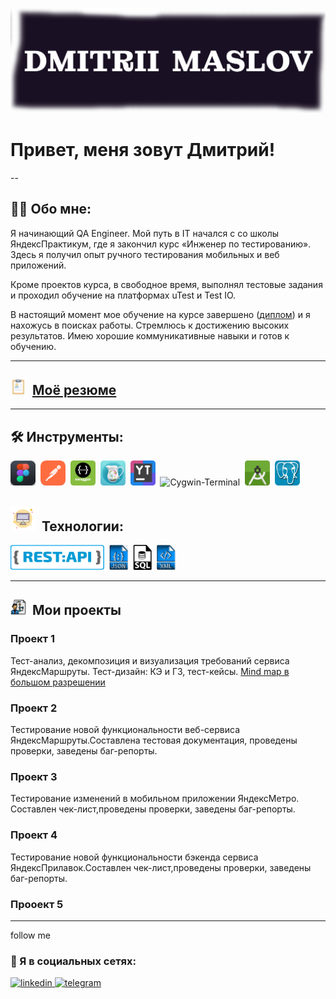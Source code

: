 ![Header](https://github.com/QAMaslov/QAMaslov/blob/main/assets/header_1.jpg)

# Привет, меня зовут Дмитрий!

--

## :man_technologist: Обо мне:

Я начинающий QA Engineer. Мой путь в IT начался с со школы ЯндексПрактикум, где я закончил курс «Инженер по тестированию». Здесь я получил опыт ручного  тестирования мобильных и веб приложений. 

Кроме проектов курса, в свободное время, выполнял тестовые задания и проходил обучение на платформах uTest  и Test IO.

В настоящий момент мое обучение на курсе завершено ([диплом](https://github.com/QAMaslov/QAMaslov/blob/main/assets/Dmitrii%20Maslov_20232QA01427.pdf)) 
и я нахожусь в поисках работы. Стремлюсь к достижению высоких результатов. Имею хорошие коммуникативные навыки и готов к обучению.

---

## <img src="https://github.com/QAMaslov/QAMaslov/blob/main/assets/cv%20-icon.png" title="CV" alt="CV" width="25" height="25"/>&nbsp; [Моё резюме](https://github.com/QAMaslov/QAMaslov/blob/main/assets/DmitriiMaslov_QA_CV.pdf)

---

## 🛠 Инструменты:

<div>
<img src="https://github.com/QAMaslov/QAMaslov/blob/main/assets/Figma%20-icon.png" title="Figma" alt="Figma" width="40" height="40"/>&nbsp;
<img src="https://github.com/QAMaslov/QAMaslov/blob/main/assets/postman-icon.png" title="Postman" alt="Postman" width="40" height="40"/>&nbsp;
<img src="https://github.com/QAMaslov/QAMaslov/blob/main/assets/swagger-icon.png" title="Swagger" alt="Swagger" width="40" height="40"/>&nbsp;
<img src="https://github.com/QAMaslov/QAMaslov/blob/main/assets/CharlesProxy-icon.png" title="CharlesProxy" alt="CharlesProxy" width="40" height="40"/>&nbsp;
<img src="https://github.com/QAMaslov/QAMaslov/blob/main/assets/youtrack-icon.png" title="Youtrack" alt="Youtack" width="40" height="40"/>&nbsp; <img src="https://github.com/QAMaslov/QAMaslov/blob/main/assets/Cygwin-logo.ico" title="Cygwin-Terminal" alt="Cygwin-Terminal" width="40" height="40"/>&nbsp;
<img src="https://github.com/QAMaslov/QAMaslov/blob/main/assets/android-studio%20(1).png" title="AndroidStudio" alt="AndroidStudio" width="40" height="40"/>&nbsp;
<img src="https://github.com/QAMaslov/QAMaslov/blob/main/assets/postgreSQL%20-%20icon.jpg" title="postgreSQL" alt="AndroipostgreSQL" width="40" height="40"/>&nbsp;
</div>

## <img src="https://github.com/QAMaslov/QAMaslov/blob/main/assets/monitor-icon.png" title="monitor" alt="monitor" width="40" height="40"/>&nbsp; Технологии:

<img src="https://github.com/QAMaslov/QAMaslov/blob/main/assets/restapi.png" title="Rest" alt="rest" width="150" height="40"/>&nbsp;
<img src="https://github.com/QAMaslov/QAMaslov/blob/main/assets/json-file%20symbol.png" title="json" alt="json" width="30" height="40"/>&nbsp;
<img src="https://github.com/QAMaslov/QAMaslov/blob/main/assets/sql-file-format-symbol.png" title="SQL" alt="SQL" width="30" height="40"/>&nbsp;
<img src="https://github.com/QAMaslov/QAMaslov/blob/main/assets/xml%20file%20symbol.png" title="XML" alt="XML" width="30" height="40"/>&nbsp;
</div>

---

## <img src="https://github.com/QAMaslov/QAMaslov/blob/main/assets/project-icon.png" title="project" alt="project" width="25" height="25"/>&nbsp; Мои проекты 

### Проект 1

Тест-анализ, декомпозиция и визуализация требований сервиса ЯндексМаршруты.
Тест-дизайн: КЭ и ГЗ, тест-кейсы.
 [Mind map в большом разрешении](https://viewer.diagrams.net/?highlight=0000ff&edit=_blank&layers=1&nav=1&title=yandex-routes-mindmap%20%D0%BF%D1%80%D0%BE%D0%B5%D0%BA%D1%82.drawio#R%3Cmxfile%20pages%3D%222%22%3E%3Cdiagram%20name%3D%22%D0%BA%D0%B0%D1%80%D1%88%D0%B5%D1%80%D0%B8%D0%BD%D0%B3%22%20id%3D%22bljlZVKTWj1k0_jk0uin%22%3E7V1bc9s4lv4t%2B%2BCqnamyChcSJB9pSU7v9M4k2%2Bmdne6XLtmSE8%2B4rYzidCf965ciCfDgQgmyBAISmAdHpkmK0ndwcM53bld0%2BuvXN5vFp49%2FXS9XT1cELb9e0dkVISRFWfXf9si35ghmKWuOfNg8Lttj3YH3j3%2Bs2oOoPfrlcbn6LJ34sl4%2FvTx%2Bkg%2Fer5%2BfV%2Fcv0rHFZrP%2BXT7tYf0kv%2BunxYeVduD9%2FeJJP%2Fp%2Fj8uXj83RnGTd8e9Wjx8%2B8nfGrGj%2B8uuCn9x%2Bks8fF8v17%2BAQnV%2FR6Wa9fmle%2Ffp1unrafnv8eykeyp8%2F%2F9enj7cvP%2F%2FtDf3b%2Fz79K0mvm5vdHnKJ%2BAib1fPLaW9N2o%2F28o1%2FX6tl9fW1vz6vn6v%2FbjbrL8%2FL1fY2qPptvXn5uP6wfl48%2Ffd6%2Fak6iKuD%2F1y9vHxrwV98eVlXhz6%2B%2FPrU%2FnX19fHlH%2B3l29c%2FbV9P0va32Vfwp9k3%2Fsvzy%2BbbP%2FgNtr%2BAq7a%2FdpfVv%2FHrLL%2Br9jv9vP6yuV%2FtOC9pRXax%2BbDadb9WnLbfHpC7Fok3q%2FWvq%2BohqxM2q6fFy%2BNvsnAuWhn%2FIM4Tl75bP1afgyC%2BILNWGNvlSHMk36J50PaqThqqF%2BAxukO1jBwgL3RQecEHyIsb3F3jmVK%2FeLYf87fF05f2I1xV32Z5u%2F15M6t%2FJvXPtP5ZXlWY5NWnRNtfi2l9ENUHm585eE3rn6T%2BeaPJTSckW5R%2F%2F%2Fj4snr%2FaVFj8nu1FckCsdjct8Ky%2FSZvHh6fnqbrp%2FWmvhVd5ghldHt8%2FfwCjj%2FU%2F6rjn18263%2BtwF%2FKFKHkcKn5bbV5WX3dKQ%2FtX2mi4Mra33%2Fv9iDMN5aPYP9JUL8ISeAfinS6c%2BV2i3TeHT3BQg5DiWeWShwnxamX%2FVGYsREzC8xQUJhlRo1a5FyjNiqx0ahCVUIdW3Ade0KF6UrN4eDUXO51yaDDloy2L6H6n2GHS1f5MqmOf9gslo8raZcrsiXKstMvwMJ2ARIa1AIsjAvw5pYvt%2Br1vP6pLMPGvKntmca8kS5B4JJmLd%2FUf50CS2nertxujef8VgT8nAOzSrxXAt5lBnRF8y5pd5%2Fu2cStmnNuXZpYDw8rdn9vEtllVtwhl6YURkxWMiRNJ6lnNcPZjVHPHK1nMGeF9isaFpSi4Q9u0DSKXkmBdmkWa6MqMuA%2FEXDmDVAeyk0Y0EBTSZm5dLBsxEITspzcUcaG1AxplgypGcrNL%2B%2Fev5%2F%2B8fz4w7%2Fffvn7P9%2Byn79dp341g1%2BjHdvSZTj1ZrWbUdPt7QFQ8%2Fft47A0qZmGajXmDKi5W4OdVhDws9aSJa5%2Fcs%2BrPa2%2BtmxewwvFfcSZGTgHg6vqZyhmnUMnHSfdVc1bl1OXSnmFK7VsVLwFy%2BjCpeK9rnSqpHhxysgEeTfK%2FHBc5xvcwLYkC0lPrS%2FMdPg1RVgSrCTL%2BI4%2BECOO%2FZBuMQjRQDEVXYjw4ELUwwLeal6%2BMPhrLqFjCxrXv3qNAbXAqQgCOYlE9hEaBqI57VI3HyrBS4rMPx9wVrzjiTUA%2F6b3250sLK4eFyNqNt5CWLwLf3BVud4AP4ECmqR0oA5dKTctH8B7QIXonvFZWTv7F%2FSp1xW1tYdOHmzusYeSQt4wE5xPqHKb0xlERn7lEugVa2BxfvJssKPILZ0bjoeRtAaNBrbJUbceBHuqvoybu0316sP2FYhBwKBDDtITBgg0%2BHQrEoXTSlgy4WkY%2FnbfHmZUCf%2FWYkAAGdlyn7XpU9bGUJFwsvNS4ZOdfpIR714hp80OQC9ixCgJADE%2Ffvz5sn%2F2%2BysZytrNZWs3JdbWruFmRDGdmX6z5jtyxiVyN0FSIjDPSMkQuOlJZdJzEurEok4TKRlJhL%2BYgpvP2uyFLvLWY2aEkrrgU8ExhaikeSc83jQcNbMnLS4ZwAVr6W9MlgRxVSqLiigFECfwXLZIgM4KNCjQZpfbSyLKibcX%2Fi3C7cX4acNK3OePrS4yXVtPee6mnt8JS2hgLum8PaieKRZlKTlz1WlTclXecOdA%2FKkEF3LdX51ZbSBSTup8XNzS4mbV4h7SLzQv7phLQ7gpuVcpnDxr4TilQMxKwSbLaSc5A%2FObWvc%2FBXlJjRtZ37%2FVAnrY60LXapKzACwuM5W3fzPAWkz%2FFlj4UCqg8FBZa88121svNcjdFxCEJBUZLQKQih5mb6otc8WVgwQvLyiJBLi0wP4pWdpD6kHVnUt5OGZ3aS%2FffrHEn2ZRJSG4S1nMFhWztKi8BTZ3PrYjiwpmdzcp5Q093x7J47WrUhqCXdWTZKnnAVUbJFv8uv22n%2B8%2BfxJf1OXhpKZG4qLwHlJJXtljZHZYg5GJKabdhNJEpV0KzGpRXou2JfedRlBM8pmJ%2FmwY7ssUoSREERoLOw7cz21z8pOhcvKJkoOG88QyJ99wLzUBHBXqvRzH5BK%2FxuLJyr9f02hLrQ1erPKHbWcAQ21wtlqwlQPx5sWje8X79HWOZpHEhD%2BS0JpsaJHM9W3Wg4yeVtZeK%2FFnJaNkKBlVquVxrsmo625zu%2BstTtU%2BUJNBdp%2Bv7h4GkYvhUSyS122j%2B%2B%2FkWGOlPZkInv23h4cH0tPqht1tu98axeXhYVkM2%2BwCJ9SzWc53VzP9wpuYNEcIktyplmCx6zPZdWqCp8EYOLyt0oIJOo%2BQqCXAhZxrFyqJLzBMwtoLLT%2BCcyY3VHklSm%2B4SoAt5TV3Ja%2FkSHlt%2BIgCkIMlaAPRZO22rR9ujpZdaxEMpQ3r2QhiltgJIpeX0wviQG2UT%2BUvDmg%2F7beriTe7%2BjjMEx%2FuWCC1xswQXzK37wyrQDz12zX5XEALq5tU6jc37lxAC0w9nhWj6g20k9P1x4EWc9cTe9DCSkNNY256Yg9aWOXgTKcQRtB00MLqRM68dL04O9DCyiljXsJm3r78sOqm2G5iZFwxzQ1xYEtmpDZslloeFmgjtWE1cyCwpdaT8UxApAAGMhIQGmAggiBqjIxzRLw3knl4uL8vChMVTRkt6NJluKDgadxtuOA69d%2BWhJ0VOyKDtlw9LL7UmbknXsSZbSSgCMyXOyvWJDgwA1PIZ8WmBAdmWDZRdlYsS3BghsVzZjGzL9agEd4rPxTUiNnA3dEyr0nKgdV4SiKOSzvV31g8hpThV%2F6n4mVnRd8MpT8LW%2F0ZVu5DdlasTnBgBqZWz4rtCQ5MEhaYZ5XgEhyYYQUJs5HaOQbMsBJisrOidnyBRlBg%2BtTUYXenz1GCCZHtsMmL9TMSIvsZ15gQz35G3lM5BvvWNuDtmLCsDW%2BXul7KsZDuPkaxgIMYBuuo5jFGQjC3iLhMkBx79z55GrLaKBuWwWBQlVWCOJnoYIxBU9QSFIo5Xt4hQUmZLZTEGZT9LJAoixKLHSzqaDDC1svNHUamtpZKmDkBCzAedDAKYAX1tJdUNrJmo1SKZePZtnBuHdt3h5SpnyQsVhbtq1wMMgwaHXtK2x06poQb0JO92490hu1icSHWLcHc4WJo%2FsebRDTN3%2BgshUXVSB49QjQjfoBhJEGhaG%2BxuwPR0LNohuSW1zybzZyvxk33V044ONStE04i%2FFMJFLU%2B9QYOYxA3mXLB3KHkEU%2Bzk9%2Bxa%2ButNLToG9cCx%2F3AyUG3k2G7qoQj%2BszaPGPOJL%2Bfctrp4LSGtHE%2Bh75GlEUkhGfv4HhkWDiQFZnVTVM0iQIPAFrqSjp4ptmcuXwanDUp1u9QnVTCkdHr1FpInfVLKUw0G4RIgAw7kGyvIAmHExJwg0AYTkLGNeE8pbcNtuihxJhBqXQaQsCWayokIvBS7%2BAZSLDtz3bTruNuRM%2B4uVRAMM%2FL9weIgfEi7N9f1lskUPdSt6vgvqwMYax3WAJ3%2FESyFTszdQZUaQY205tWBe9ZunNwGqC1u%2B0b1pAQoBrgYxu3e9NEEn1X6J4qAzeUqfhoZJmnOe6T5Sx1JctmfrDQTbejvR1V7BTvmzdFMzh4CRAR6BkKEUdy5dMOGS1l70ixR8USml5J%2FhUccwclVZmqJ0JE%2BmeEM1lP%2BH2m8jKGl%2FAhUrWjO4lmSRWWKwojZ0uqh8gdjS0VvIznyQhnx7utZaB5VVvL0DjlQvHgg9n9wWFkd0dLa7S0DpRkmvu2s8wU92hnjXbWWS4ojC1XlEM7ayy5NZyHWofOoqVFWEW3GOl27ojnIXiG1cMJ84rSEc%2FX4UnDqgPEPFt%2FxPOVeIZVCojRWKV7HJ4kMDx7Uj2xye8E6bjbc4qtfUuE9S6G5SrReeFfIq10At7KnQm8TFf5MjGZwDm5o27nR6Qok0zgxHbybeqKHhG29biEpbaIxHYJ47BqQMVonBHPV%2BIZVhkoRmNR73F4htWxDaOzqusNDk8SnAl8VhSSP9xCo4rwWVFFHnELjBLiAcURtz37Xlgt9MSTqykNMFQ0d%2B%2F93S9Xd%2Fmdyftz3w5Y9f4ybN8OWBtxf0JkTNW3SuQ7lwNfTeTtMlFivDF2i1KOkHV1E3WIkomaEcikUgy4Cz02gz1BwnxHwcwBpEoFEXJcvBYSvFlqD68zEgb35HvZgGuMW8OKnVxezair9okL6Mx%2FCbDwRs1zgxEgVfdCHwdqrMgDQM2QQ9ax20rmzZHZNq9oD6TnqSD5YaBccV1xuuJPvsXYFKC6E9qgKu6stxRnVaEiuWZYP6mPL%2Br8p85l%2Bgn6Vj3%2B0%2Brr4wu4rPrtJ%2FCX7qLtL658Lp7Qt9fnyk7uKreXvls%2FVh8F9FFTx5AjRYyaD9Ve1kmS4U65fCfRt57fqfnQ2p1qmRSf6BgxPSv6rFe8z0pMyUBimhJZuFRl1yOlJ5Mt4pnie52qw1CChDwNI0O8BnQ%2FvZQFRi%2BRqGlBa9zI6YeQ1ZeWm83iGzjh03ZRf96hGwplCyNtJ%2BrenUq9ICWJIjXNM5xYheju8ShW%2Bpns5EFWT1J1TekQUtXDuBLA1sHaHsV548SN6j0Kxmeu3WQOioKMfmP%2F8L7Wy6XyPWHpoUunzl%2B5AlFlKYCpKJiMkzRM34r1DE4UWHYPGbPvjsKTRxWDwbN3qKofza6wjwycMJUr4KbaI%2BXgNTUFiOTKOLVE1Ugl8ixftb5WL7LjucF7ynBLcDKkHo0d1GG0BA61hZ8I5jYrj43lnVLBTmuv110OSV9YAtmStZMrg6fqIuP5w2axfKzWKPhbkS1Rlpl2WPfZ0OoOm%2FLp32B%2FJab91R1rSg5h%2BscaW2Sose0q6mdD1tnKdQjdhze1JhSP6LjWNpyIBKaWpqso6XGwtnpatJ6qE4FSZj0DN%2B%2FrxaAH0tKr3l1CNLN89f4wgIr3oMbVkC3l5pW%2FohaetDiQqCldUhURme8TNXvTKx4Zyiz1lTsZ4rWzA8mQfSB%2Bt9LSW0tolxhMihSoyQQ8pNPuLiEJXACVePwJzkbgdE8UyVWeurc6Cp9R%2BPhoCI%2FCR3odH2ThngfnU8ciOmniX2%2F1TG%2FC4OcNFxrU7yuWsDu7PEijU27Cc81N4oPkmvJMuwmUJnHDrgWcO5m5v1%2BlDw9enMFrwllS4Qxayoy7OAb1G8cQv%2FiJq%2FLv1SLN4iooepv6LS4%2FG9gCizJRvzXH5wIbDWy1JWYPtNB3yBLY40a7G1ppPG5v2AmD4iNWuDK0jKGJgmV04dLMulYyF1NqX6nnbM%2Fklt55rGINNFT%2Fc7G%2B7ZMWA%2BvVkpAR0SMRDWynTXoyu0qgbefAZxFEh655MdC8UIljoLKRnYMTh1uT6dHjoTV03F5NYbtqaWh62G8W1tngloSGW9zuqDVuWWA9sBK%2FPc3OBrc8NNzi5hFscSO8HHN43J7T739a%2FPC3v3z8dPfdw%2Fdfv%2Fv0x7uHa79lcAGilrL0h19%2Be357s%2Fmx%2FH7z89vPOfp8TQJba%2BYUlt3kz56q%2FyH6K%2Fl0CJSqaMugqjt%2FIO1JIUkAhrCrhwh3HsTATWXYnTZm8snJ0QzL%2BKYJnvh3%2BtKetI3%2BMS8iZm4osBJpElNZFriYRINtQSfEP7Z%2BCboDy3NOkvbvjNRLbYt6Ams4mZ7VjIMLkQHe5TMYITiruktvsKXeHJ%2BeBz%2Br8kpvsJHQ5pCkPWWUkUS%2BAy3Yy5R6PZZ7zyNLz2o6ggrzYpU%2F3JthzlYLtho26sqs05tYYM1%2F0rOaqXAxUhDapnFWreT84VYENomB9bBkgTOdr1u37D5f3T0MuElvJ3xNiPfkNXZW%2FdkCV9HEWkUHFkDkT35cqQgG3agusFQkUMVSKOEV%2BybHDrXKWXNzgWkV2%2F6xOAuM5WFnRc5dihSw0MxI0wyNC069PZdtQnRw8rhN7Jy6AePwJRcHGJDfbaDU1ohUBg2HrPDeS7tua6yNFkLEwFvYWD4ItEA6oeUDWVbYho1ob8SzGErYlC4B30zzpeFJnc9iSbnW33t8qwkL71g0qLVcTUXhbDWdFec64NaZWxtQgTFnrKcz1%2B6tU3bLrqFzJBYv0jrQNHoHgwFHyKIt0u4d2W0wJlDNgAqV6Mn9b7RnRcEOpxoya3KW50GFohqyHnL2ENVwRW76lIOpE%2BQMW7TnG5XDYcqBpNnEtqeaO%2F3ApRtIE8bXpv5QemNSvXuqsdUj0y5RJCfRRE7ukipFFowCDi3%2BQxsTxRuY0Nr9hiKTOiddjCIZqUgGYENlryoh37njugPWZ7lHotR%2F80R8j9CZZjQf40fFARxPSPAIXA93DK1JSBPyhtAtP4e0kKM%2BuTXlWrY%2BoajvXDav044IK51Sxj7H6SRqdRbxXp6VWQ9jHiDnM6ROGpj5D%2B3mulkm5%2FdgfcrwMAzx8HZKpTGpYqdk3vHp6frpdwp0UCAx%2F4so6oY0uXW1UR5YY5M86oY0B%2BAWWCAl77Eo7IKcF6oXVevi2rZl9Sn0Yrn55d3799M%2Fnh9%2F%2BPfbL3%2F%2F51v287drHPfyyvTlZfyaQlOKPbO5LLxrKTIgSLxmDSbcMKmvKubAPcPAPatdvmIGjpDuSNkMu3LKofksz2fKEk4om%2Fgv%2FsqjbkdUJJa7JM8YCWYd%2Bw0Snw1sgUWCDY7bCJsBtsB2zcJv4c3ZwBZYI2E%2Bv3GEbTds3iqRzY7FiJqNYxFad5eiJ25nU4Eqp3lL4SLM53LzFl57PRFIlHaJB6JFnDhnDq6F3AKc7y0HnKpLCNI%2BVC7nJ9Tnq7mZ4g7wjXL5wZpkhsv0fdRoJUsKa9%2BHFx44ENmzSsI%2BuaaxTrXmPnkwqsaUan1wBWzDUwhVUgIy8QZUTIDxfIeUZPTHP7ev04GrYPsZy13JRK7UgVbehJH3KA%2BX8bMvbzpKQAerEApLIA11ABjbhu9TV8PeRQvsUc%2BdU2Sm8J1WQJChm%2B72J1v8uv1aP2zhcJpB4DNHKstyGQ%2Fb0lniDg8SMR4MKaq10pi2qtUhJD0JwnCId6P%2FMqDOlEobUf7L42aSO8ud1%2FaguI8xsxHmmw9W%2Ff7wcH9f2T0%2B0uWI4AtasSDeixgIMjEYSoKB2HrFdquUIWBQmFVyg8%2B1WRUSkDQAfduTiXyrNZ3A0oKOBaHEv%2Fo15fgoeeCJZKhGgk2S%2Bl89PSkiygbWbJCKvR%2FNdkVtZ2Y4xKmHBduRPBwHNgmyZJYdYmNik2D5IO6mmsSCCrH0i92hgg18iuSEVcdSSLwJ824KqDtotvOOP7FgaGukO8TQwG10JKocl9tRR1b9aUp4ymEJbHYeP6z%2BenPzWt9NeILwTyXQy0jSAB2pJpcUt%2FOLbApCiPqOImIpXS4cFMgkw9CliMEKX%2Bd2ItbI893nT46ZvJCknRFqJ%2B3MnbQbmCMbT6a1mSEdIWRSXxfKwhHCIy6HsorlFmXawoHUx%2FbnXJco8AAgei%2Bp3ZlmYObyaQn47GL9wmeLQ0ZTZOkv8LGjDmS0h0rT0X2VEmy239eTaPDdlQmBfbGLU2rPQzR4JCKbWhYtO1SrPblKRpE9bg%2BXxBcWxM%2BB1kyvDKZKAvQZtHEyINnEQvgQiPkJcYda9oY%2F5FSWe5ifBBlPQ4BRcJz655T7Uh37nYrHFRlV%2FZuUeMRJLEuLFZa7AUbOgtae68L8JlURYqgL2x2BCiSpSkz6HXHbg1tYSe4Ex5zEeAhuYc3bIvis5m15xC0LDLezas%2FqEbewRhsISnLEbQ9uYSV7izuPuO3BLawxVYTohMaI246gVDC4ndU4KI%2B4kcBwO6sBTh5xC8zvJiNfYodbWPWuhIx8iR1ugfElpCe97VRtasGfmuKYso6Ptr2PLjUwiQteQCcCk5YJcu7yuUlPghwML8Bi76kWxBDRBn1oHdoX3NZzxzMQxKDt5Q6l4X65usvv%2FEgD40XbPDBBrQedUlEd4kAietLyYJBtbgovKZmViGeEzWXpQF1ZSCzA8skP%2FjLCqCmr73x2ZhnE5eph8eXppT5rWW4269%2Brg8%2Fr59Xp93DMPZj9e%2Fjp22i1l75bP1afBYgX351b8coQnpCs%2B6cksTSfsb1JJ0f6ffNMFttMLdptvgPtTrVEis9nJaTpvz6%2BuXl6ns83y3%2FM735G7z6%2F%2BZ9rjLxEaU5t9XE5gBLT83m9WX09zxN1tOUA3AJjEfmTmxPpYXYL34Qj2XgzkgxZRWuUlripQmq%2FfQYWeuZPbkh%2FU%2FIn5VJngjQHCAPPRu7fpbYvEdZyLtvPyjnGrP3mMTLgjyuDx8UL3cObah8KnCwlIlP5MdzpkWW6ypfJlbHXSZEtUWbs0pWTO8pcdumqlL8yXkbMIh3CiTermKhZba44LFSMt33bDFvUpLY9bIm34J8Ztqg57QNg8xaLMMMWdQrgAUrSW0qSGba4fVJ72LxlJJlhizoB8ADYAkvcpKauMDvDQW0fPMxLXMRkE6czSnyyDCQ8D4BGnbdJbcd4kYQEpSU5cTfCtge2wNJtaU9npjFEaqtDUyzr0IIUkwL%2Bs1Oo5AQVesaVyRVFpCvTkLhkNvPCcs2TuLl2a9QCyxKkPdlmgmoXddalpDkj0Y04K9JJwZD4ZxvScqUcadw%2BuWEkhDlOHBbdTON2ya1RO7lH3pfGo7TTx0mRTCjuTKBMvuXpsm92f0OqUZsDLYyAhdrECZt5CqCnkGrUwv4x0PDVDaxLVd9JiibEUmUnE55wdnrjKG6OoLBd%2F2Hx30ncFIE1aqExBD1J1DbK1NgVaC7lb0nWMeq618WlWBmx7OTjUq1S%2FfuOaIHyTWX%2FAg1Kq9KoiQJr0ALLc00MRQyqiYns1GwkGhKjZMICsD1p1Blq3Ibbu97CiuHTqPPTrEELrTcFf%2FDoqwE0bUhyJgWZfPOoiYFx8bDiTr5yiL5yzGcybzn%2FZjyiZkjtYUtD03jErPH21WCcvhxi2%2FK3Lky921Sv6nEZPy6%2FbLZ%2F2D4W%2Bs%2F39Tnb%2Bve%2FL37bfPhT9eLPTCfmLkQDqxR3nhtUbjZov4NEb8S%2BHe1YInyN8u3%2FiGPTgJbA%2Fsvb92zlaMBxDx4RrDZRIiNI0wnn2iCIzNG%2B2QOi3pq8AQ9fVy5MA6KMD0CUohFRiCgLAlE977RBEm8JecOyHEGUQCwqP98%2FiHpaHG6XJdm7LMmoaCGiBSEhIKpn5pB2WTa75i5Ex61TRjTFkxwPh6jRxUkNFOoluJyGOKH5zDywTmv8yV%2Fju7yuclxdfdrvigPzbuu%2BvLxsoXv%2F5%2B0vF7lcNV%2BlSOmEeHdXDOv1vey37ui9hnbOu8nbfgEE5uwgcD4C92Sg7ZtROhVBxHwyPBwxJZLhjbPfX5EhL5z0i601KojiQTNkNAtyU5O4xJlU6hTzBUglZH0Yl9Oa45EktH%2FUX3eT%2FNSSXteCtE%2FefL3Vz1R%2Blzl4sDkPdIpxVcIMu9SFgqWFghHJjfrbtFKSdJI566fIzcCRcbI0m6kCJKKmJk7DOkKpgTYcGafXIkpDQFTnEEfG6RAQmWHw78AQGkjDkW96LZ7FgNxED546fziyTa%2FFExMk8rk8QqoTiKOnMHoKIbnUmOBkkoC0oHxQp8FI0%2BZR9xhLDbV6PWeGlTGZR91jzB42vgeFAlvU9cwHwBZWEUcedbreAbCRoGAzjPcZYTPBFtgMtlTPVhbuV2Olti8y2XQVNjg0VPd2tuZDgw7O0VRuCKuCRNftWAzbrJJvg1dvsmYJm%2BSZM9HRg9w7KfA0dq4tkYGsEJtQg1syrC%2FP9Fj0ARx47PSMAinBQUCqB3J3k%2BBkRFFCkRaT3D%2BKREfRmgePPjilQsqyECDV4432VPi4fSqQ8lZK3tIued5nnD4Pa%2FGw4PPCclVzMsJmBZs3V9UMW9TdPQ6ALaz5g3nUTSIOgC2squk86jYRB8AWWDcdpidAjXxeQHasIaU1N5ckGJO%2FiaPlnkUdmmb246%2FCsomyqEPTB8AWlk2URR2aPgC2sGyiLOrQ9AGwhdUiPY86NH0AbIFNLWN6IvhoyoZlyirFtRhNEPhHLI1aZxWNTE89v4g8ZcLbVJ04MVkfzZK2icYzkVOsNKWOJr8Y57y6iTtuNE8nXHa91iIyPR0fxI0w0iASoaNosEoSNCGWKeAkETF8B1jp%2BVajShpV0onEPE3xJDNU8A2vkvTcMKiSyKiSMEP5JAfzv2xT%2Blxqp0xPBhu106idXukcqBKf4WSSk4P9A6eKKtNz5WBmXHR6So1OZDmaJMCnMwUqyNBaSt9cik5VkFtp%2BTZaIRa4KqfkgNEQrgDK9W0EYw2hi1eACjaU5PvokYFh0nVftbynaaxrSduwkoJMqH%2BYiAYTjRQigxW9TezFIS0qPccXWKZgbakmbQbsX2hrwwkfRvs6GqxzWhibXwwMsJ5hQ1B8m5tC%2FTNsTGJxBY15sNm5t8HdNWPPorQ0rCQHXoUUx5fPKzID%2BfJ1y27nrjPOThlIb7JCcQpQWkwQ0xWnq4bE5qWqB5AuYO0y27XL%2BYRA1q4etLZeuzoziiwSII7oHf5j9apazhfdQVyjWJCRYhl2xZ77kLldkzItdtuwxrnzaNelZ5gdCZq3%2FLJdzz2aSMEpXCIrXELTSWHIsxlU4RYX4c0YRoTvZvADWavY4NkHaxNd9jwVZXFSzvD4W5mR1AWbF4a1k8PCSsovIikLPha1sGwmfIRvOhpNA865wokpU2NYveylgvywb%2Fh0y6q99N36sXrfHd37UpRMKO7aUivd%2BRqN0N6lA0C%2Fcc4Ou3Gjk7Qb18iKz3uEYjAwiMEaaDGQVqo62NYq%2BCatikiqlc0rxL5FbFjkVhFJsfKxqIUVRMAGgni01EJQzbwNodi4MzLh82L9qWYDGxq89bZ%2F9Vpz0zzHLpTVewQ5PZpT7tcsSwvj1O9B1yxGXhobnHiNEmtOOguNk%2FYSEgjEMDoAtrAyo8gRoYTRMHKqZJUGv1lCJ4aS7YF1LLlEw4ivLgvDKKyGZ%2FzGo2EU5prNKTam6A%2B8aKMOCSJD89KeM8PqryaeXK2dmWvLFmul52xfmQws5J2BW8F6Dd4qpajfq6wLcIqsO1LUfy2bv%2FJK7hL8qajvU9Z15Abi7EKWfU4SUe3RrnyRGCBVf2S8hOfU%2FZ52y7O59kqRE6DkZ6IyC8k1%2FdDOgze51cSvuRVvD2AwHGdAwESnAfgucueyVrRgV4MEPEwpTnuzvlQpK3IsCv93SRkvvRhIxkwhcBc6StQJKoI60%2FSVOAFJstEaMJcpHAYVlNFsQg2kjDstVG5%2Beff%2B%2FfSP58cf%2Fv32y9%2F%2F%2BZb9%2FO26p%2F5TaZ%2BiSMZM1j5zjiuVzVOhYjLp2k5xbC%2F8T%2BlGreYQEkGA9GVArPaWmRr1lvhI0z%2B5lLQVXqarzCRpBcvogjmUtOssk2OpiSnjzVTnmDLBEZ5cyDhBfC5eqPFDGDqTGs%2Fzlrm266nV9Z0DtTzvUdTQWgCbRSwLJ2dm%2FezIN9wlSyp%2FwAyG3oXCoqYkBQEL8RLKEB67%2BMW1x2788JmlHvSWF7LrqUc9eKgeTGkAC64nPSRiPRgELKa4P5Kbxwj%2FgcqsACQbDnJGhak%2FlQ1%2B0akQ9ka84W6l7K50nknjq2TgOJHfSMgXP19ydRLwhPy9pI%2FW37rREHSDz8a%2FwCnhxB78lkrDM1RnVhcaRmpWIvayX%2FSdSS4mqSy6rEhN6QhJYhBd6kp0sSk0g%2BT%2BlzokMwljXTjac4SfqdB0SBPrKZAJIrmpF6rHGI%2B3tMKQJ5Z9eNwZcyRiY84%2BtOotsmo2CPwWZJ0JaLjw1mTJjJrfMY3hoWY%2B0Vuc0wya32F75wJaWLSfoefzCJp%2Bojf1%2BJx%2B%2F9Pih7%2F95eOnu%2B8evv%2F63ac%2F3j2IzzdituvEsAwRY4pX5a1B%2F3Pe%2BmytLwCjYSV4zY9fqOVPdAbDt%2BXfE%2FzU%2Fb454BQEKQjTKjjEnQdHZXfddXTbJ7IJphKyCco8I5v4TanzrEoNGXXm2H9YNksStU9nDZq3Hhtm0KJ26WxB44ouENBIT%2BYqzPq5BZZJAtjLZissQPRMTDPB4EI401S2f9p81CYBNe2MpaI%2BDWauFjXdWtTvUvJ8s4Lfp810BYmsBThe6jvAxey2MoOKaZZNUt%2B2VBo1S2CbG0TCUt6kJzuoJxalVY%2FUyy0BixeDZUjA4pVT0ItboAGQtOpN7yJnCB6RamgKTsLz%2B%2BI9MMA8v9jMQdWKL3A24W0i9iYPEhGMPn2GatS2vKH3mvlb8la3uvO5Vc3ST4u0VSi3nTYpoVnAA%2Bbtr81pN50GKXkNjFFJSWFdODYRljEQEOFHh%2Be1911yydFcVWdgUikNaiiDNSkNRkRn8tPz3zFn6BHbFD0WFpfKk0JG0HaBlgYW0yUjaBagkbBAi9qmslaPYQXiSU%2FXSmHbiGjEVDZLdhs%2F3MFTPSY4NlorH71Qe4YhOUZVEDrJk65NqaU75C4P2m93Q2XdkoEXLvdx9i%2FcsAIbud%2BBK361rT1oYRWM8OceWttG50OmavdfQvIJyzuda%2BlOOlO6tIfL6Gu9UAI6ci6TkjtqCgTfQbrASNuro6E8pm1YYyZCHDdS6ONSxYN7hUGFO5KYXVVqa0DTsFR6ErOrag%2Bat9bQO5%2F7ACYZBpZgO6QboFmzNiIl9G7pdDZ5UBo0qTZY7NuVoaaaThe7ag6kYQqCByDFoN15S7Db8gBhG9684SKC1Du00gMjn3WtYhv5hEGLi3Wbs1SVMNvB9%2B7Eq6c29dTiBcPcbb7K3I3oqK0cYxGllBlHTg9r7vW04TU17%2ByO8OYCvakT824rapVPvlN2yk4uGkcAOghdBPQyJUPfxjJmnBIzbN4T2aVnoLdfAIlJgdkCA9RcL7VbV6JtXTkwZERe3GXinSv1AgWl1h0PnJWNpztLBo6DuwBwlyAhSt0LGDg5BftObPLAmDUP4E4eejJpj5YH84aRd6ogHqDzwjvKO%2FMkj1z1M7C0p92iLi%2BW0VPxxQiFoNnNDkMBaXtI8MNW7DlH9DIBKwp1QQaAFzOZ5Hw53YjOQ4Ad6l5frCOuIlVQMsH44Pi1O9D0oBpJJiiZ4NwQJL1UUFg6oSwgUHQXZjssCNU%2FMKGJobbjQqGptqLAFkyPv2E3GKDUi%2FMuBDjNRkwt20i5Q6rHE7Ac4XBQFU0cmGLEK4L9gdpj%2BFuCCng5aNq3Jv%2FF2os6kDkV7e%2F9YdmTxhG7KlUbvmKcUesaDndo9YR9oXmfALRy4HgrCTXHlxRFAjzBycT3KjVoxfMbFcAMc7jNJ4aVa8F6YvIWKtJt2V1d8Lt9l4gWY1pMaBZO6nkRc8YbX6d7F7S%2Fqb9m0HSmawRNBy0wLWxiosfMc%2Fc99TFhaEJAuY%2FvzHOuTUaXRQYOI5W3w7adKpwZrnxw%2BDEOyx4WCOSvwpB%2Fl6sIuiCVUbgwuiAQlNr6MAkSw39PLw06pw6wf3XE%2BEJRVFuDVoo49U8YZTr3jutBjGj7r%2FovoUQ3ii8FE5oHiUkPy36IlpU2zqm8wPZaQu28SqWL1Az0pGLSe0it8eCIm%2BJPV7S8WOnR9XKa26fxJoJ%2FPL0AWQxd3rtNw0KBJCoYKcfLK4Y7CzLHzXXP5kqJb3I%2F08l9boldIABUpfYCAOD1RO8s3rimQR1mySS3DFI71Yg91U6WeMJ%2BnHnncJZNSAz02b30FAQd4YQUk9zWoTwNwilLf%2Fjlt%2Be3N5sfy%2B83P7%2F9nKPP1z1MkD4UkM%2BPM4RWOF3YnZaD13xggUNol4tV%2FnBvgpbd56u7B5fQEqVt8jUusD1T4AjVnh4jMG81A6YK0lCFJ8MutzuiaLHAO%2BRgQSO4PRTQ7pHDYlapoO6xPBoVtjzG4Iay2RsLyoRa8r6nQPnN7K%2FLzZc%2F0Dqd4cXTYno%2Ff%2FOHUTHjqEYTY8TkTTOhzDTgdVhceuj4ceD3vihYMuRcJiN0PYoT%2FpyDXVFU4ojZFWIiBazbLwEXQPgJsHRbJwepTOIx8AApuP%2FFrmwtyxoPyP8aRcOUDq8YTHCCeKFp4bw9QuuyfDFdu4SzS6BdlYONdv4f3GGCkXY4i3sqv59EHGv2uqmvprqTz%2BTLxU6id%2BaE08uhPLePN7mCOZGdAgTXEyQ%2FkFgt8JLmr3B3m3afTbpDys1X8e2IKdlg5aiv03aO%2BYWuKJzwJcSXVG6MqhBsWFVpMuH09ckX1nHVCyDFtu2oc9vRBV1blEgwLVJssn9OiGn162a9fgF%2Fe1N9YR%2F%2Ful6utmf8Pw%3D%3D%3C%2Fdiagram%3E%3Cdiagram%20name%3D%22%D0%9F%D1%80%D0%BE%D0%B5%D0%BA%D1%821%22%20id%3D%22tU5EOvUWAcWJKF2Qj0Y3%22%3E7V1bc9vIcv41qkpOlVhzwW0eKYneVCUntZXdZM8%2BbVEiZSuRRYeWd%2B38%2BoAAZthzATmUOJgGB36QSZAEQXw9Pd1f36747efvP22XXz79fbNaP18xsvp%2Bxe%2BuGGOEs%2Fq%2F3ZEf7RFa5UV75OP2adUd2x%2F45en%2F1t1B0h399rRaf9Xe%2BLrZPL8%2BfdEPPmxeXtYPr9qx5Xa7%2BUt%2F2%2BPmWf%2FWL8uPa%2BvALw%2FLZ%2Fvob0%2Br10%2Ft0YqV%2B%2BP%2Fsn76%2BEl%2BMy1E%2B8rnpXxz90u%2BflquNn%2BBQ3xxxW%2B3m81r%2B%2Bjz99v18%2B7uyfvya%2FXjP377zz9%2Bvf%2Ftj3%2F9%2Bx%2B3%2F75Z%2FPr7dXuyD6d8RP2E7frl9byn7tD9%2BvpD3q%2F1qr593dOXzUv938128%2B1ltd6dhtTPNtvXT5uPm5fl879tNl%2Fqg7Q%2B%2BN%2Fr19cfHfjLb6%2Bb%2BtCn18%2FP3avr70%2Bv%2F%2Bg%2Bvnv8%2B%2B7xLO%2Be3X0HL939kE9eXrc%2F%2FiFPsHsCPrV7uv9Y80x%2BzvNedff06%2Bbb9mF94H1ZJ7LL7cf1ofN14rS7e0DuOiR%2BWm8%2Br%2BuLrN%2BwXT8vX5%2F%2B1IVz2cn4R%2FU%2B9dGfN0%2F172BELsiyE8ZuOfKK6KdoL7T71F4a6gfgMvaHGhk5QV74oPJCT5CXMLiHxjPncfHsfuafy%2Bdv3U%2B4qu%2Fm%2FMPu781d8zdr%2FubN3%2FlVjUlV%2F0qyeypum4OkOdj%2BrcBj3vxlzd8anuK5xuXmfls%2F%2Brh7JE9on6H9uvZI%2FbgCF2PL317YdtLy16en1%2FUvX5YNtn%2FVW5ouWMvtQyd0O0RuHp%2Ben283z5ttcyq%2Bqggp%2Be745uUVHH9s%2FtXHv75uN%2F%2BzBq%2FMc0Ky06Xvz%2FX2df39oFx1r%2FLMkI%2Bie%2F7Xfi%2BjcoP6BPaxjPSLoiZEp0pMflAD7Bf7Yn%2F0DAoBx2ZQem4GNBPnVh%2FvwqyYMPPAjKDCrHRqZqGUYataoaqs%2F0JdLaSuPqPCDKXmKDo1V0VdMuS0JWPtS6T559jh8nW1yurjH7fL1dNa2%2BVEuSJlef4FKHwXIOOoFqBwLsCbD8AyWTR%2FmWWxSKumNZO0jxDwkXYt3zSv3gIjZ9Gt3P0ar%2BSpGPi7AOaZ%2Bq4MfMsd0BXtt%2BT78%2ByvTZ2qfc%2BHkCbW4%2BO6eHhwieyqFPckpClFSaErGZbnszyympEsyaRn3q1nqGSXjiuaApWikRfu0DSGXsmBdmkXa6sqSuBFMfDOG6A8jJMUQAPdasospIPlIxaWkFXsnhfFkJohL7P4muEwNRdKM4yXqaO%2BVB0biKu7ZiLXxEoQIsVqIHqHHubrJiF6uxCdfQ%2FxFKKqGFyI3CSh%2BGCZmjnYmW6Bydran%2FVjCuxbohuuzNqibsHjO7mThduc1rTenpwbkChKvgy5AV0z2gtyvA0oDtM3Yt3hSzWxfCDdwQnVxCory6F1RxzqMQUhGihCZQsRHVyIerjQ825Aij%2BB21DLw7Rvu9Sth2vwMlHG33pGxb6eWQPIO32cxyhwRSyomFDzQC3HxT7JCzeV6w0ghTggi%2BYB1GEo5WZlV0QPK0kYnTduBNbO8QV97nXFfe2hs4fcex1yfcPMSDWwPcQmavBtQjS8bGSDywYPays7s7hgOBPGI4%2FGHJKxqjNWRbeqmZvHM0PADVxdgl9zcN5KULPxzxtTQDQgi4tFL6O6y8tKFh%2B9%2FGT0EkaMMwSIFQ7EjGgtldmxacBSZfF5beZmk7odCebXGQnMiUAkEEAUh%2F8Zv4F71EuS5VzhLeFKN4By6msJO87FDGMqt87V3qFwVrUrGfCgdQsNqNb4noME3rZyQpA90zJvjzSm%2Bbw5Imw67WJUjo4nL%2BMbx9xNg2lJWJAAW0ic04CorOLvCtyVJ%2BdTMUS0OM5%2Br19ohOY%2BeW6ATDhM2BaySCAesuyN6pXu1eWc7pXsnKSoRjMMatRFP3muUZhKr5zZBVi7la6RFdmU2HotmYiPcw%2BXhKqeExNoecViQ%2BYikNSepwpXwGpLBJqCI7BtergiCtRiq%2BaE1JWQsIdvgLYN1JuK6U8D1ZzHZwB5T%2BKSHVtfXLFi%2BXl3s1%2Fuv35R9%2BnyYDIDI1Qg2MziphtFbnDS7UvHE1dEd0okiSs8SrpRvLuPK9krs0NJl3z3c2R3304jmjSWAzVcGkte%2BBlyM0rN8b2DGRfJ2fNm8QwlLLavlR3qq9SS%2FF1EPgeRepqKEWja6hiMwGwqdzpNDXPfSpVsqEoVM%2FuOVtnbY45mWQQRA8ccszLqHn%2B21hBvaeZn9g1YrqvHXdcQR9%2BAcr0s1gHEW1p8R8X7%2FEaGWyQpk5ektGYxtEhW9rYWQUbPK2tvlfhRySgbSkaNThq0smQ0dEfLw7TAuVqUWjJYPFTr%2B8dB5GJ4FEX2tm30%2BJkCa6y8J60jMgP7%2BPjIetpgFfdFXrjF5fFxJYZthEMzHtksl7urO9B4A%2BIbc%2Bkn3wF%2F2LuXrRZ6Vm9r3GnHaY32bDDeqaeQ7NNIF9YHjZ5wssXF7njRfdDzJ9yFLqXAKq%2FM6BtZC7CnvFah5NXN8fjLK0wN7PJYKvCYgyyXm3fLrrcIntbqeRJEWmZ%2Bgijl5fyCOFCr9nP5iwPaT8ftal%2BG%2Bfx29fswz2K4Y0gq8IvCE7QKVywnj9tRfSyg4Qrl5HFbqo8FNGTqcVSMajTQzk7Xvw%2B0lHsB%2BYN29pZy7wMt5VZA%2FqDh6gRUREnpGR1ouKYUFHEzgcYC2tlbPr8PtChhs2g3H9kwpDg9sUe2YihFtmQmasNnqVW4QJuoDa95JMiWmqsWCeSZmoGMDIQGChBB%2BCCjD84ZQ9EbTD0%2BPjwI4aKiecEFX4UMFwhZldyFC67z%2BMVKxajYER201fpx%2Ba3pTHfmRVz6RgIEMl9uVKwJOjCRKeRRsSnowMRlE5WjYlnQgYmL5yxTZl%2B8QaPINkd54Se00myTcqp9%2BY6ZiBPSTo03MrMgxmC8%2BBMzy1HRN0PpT%2BGrP3HlPpSjYnXQgYkrJ6IcFduDDkyGC8xRJbigAxNXkLCcqJ33gIkrIaYcFbUTCzSKjMORF%2B7vc8xLUAhAL9vPyJjuZ1xTxiL7GVVP5ZhqrNaEMe5ULw7n9PWmfcedqqxYyIhI5oiF7M%2FjFAvYGATWaXwIKxPRYiSMSotIygSraHTvU6YhOzrVqjIYCqqy5iBOJhd2JzwcvGGQyhlMUPLCF0oWDMp%2BFkiVRcEuinJRJ4MR9V5u4TDqaScMw8wZWIDpoEMJghXU0wTY2MjajdIolk1n26KVd2w%2FHFIHe%2F8uwFiiEOM9UaPjT2mHQ6en%2BS8DWk62wk8GF%2F8m5%2BFwcbTvlU0i2uGH%2FC6HRdVEn27ILCN%2BgE71qFD0t9jDgejoWXRH9OHuMpvNna8mTfdbJkdKLMDynANjXmbC1e%2B8UcX5p7p1ykmEL6mhM8rUIfqr6nrUSW6lYB5Q8kSm2enfyAj4iO32wpYBBXgsmw7snaAPs2G7quAR%2FcLbPCuCSX4%2F5XTQwekMachUKJm014ixiJTwqI9DWYXdSohj4UBW5K5pmmJJFLgAMFFC08F3ls1Z6W%2BDY0PU%2Bh2qkwoeGb3OvYU0WL8U4aLZIEQKZNiBZPeJ3Thb4hqoGR5CPAkZ10zylNE2WNFDiRUOpbLXEAq2ylIhCYGXRwfPQYLt%2FnabdhN3Y0GH9KAChMq8%2FHiAOBgvVvzvt80OCbJ%2FaNtVcF%2FO9W232WEZ3PEzzVbcm6l3QJWWYDO96VTwkaW7AG8DtPZ%2B%2B4Y1JAyoBnjZzu3%2B8LQbou%2F16gqhySGp%2BGRkWaY5HpPlMg8ly25%2BUNim27u9HVPsDO9bNkVzOHiZNWcp10Wc6JVPB2R0rntHhj2qltDtleZfVeCLoKQS3edUISL7N8J5eWe8n7m%2BjOFHbrsf3ji6s2SWlPBcUZQEW1I9RO5kbJnglTJPRjk70W0tB81r2lqOxikXioccOx8PDie7O1lak6V1oiTL8XHx7Cw3xT3ZWZOdNcoFRannigpoZ00lt473kc6h82hpgavolhLbzp3wPAVPXD2cKBlV4S0%2BPDmuOkBK2ITnu%2FDEVQpIyVSl%2Bz48GTI8e1I9qcvvBOm4u%2FeInX3LlPW%2BkK6BEZ1X%2FiWxSifgqcKZwKt8Xa0ylwlcsXsedn5ETkrNBM64Jz2Sh6JHlG09LWGtLSLzXcIUVw2oGo0z4flGPHGVgVIyFfW%2BD09cTWkoGVVdLzo8GTrKYVQUUkTckO2TdFRUUUTckO2HdFSUUMR9D1cLPXXlZkoDDBUtwnt%2FD6v1fXXv8v7CtwM2vb%2BS%2BrcDtkbcnxEZV%2FWtEfmu9MBXG3m7TJQK2Ri7Q6kixLu6iQdEyUXNKGRyLQa8Dz22gz1BwvyeglkASI0KIhK4eA0TvGXuD28wEob25Hv5gOuMW8OKnUpfzWRf7ZMW0GX8EmDljbrnBhNAqh6FPg3UClEhQM2RQ7Znt43Mm3dm27yhPZCdp0L0i4FyJXXF%2BYo%2F5RbjU4AaTmhRVdx5bynBqkJVcs2wflIfX7T3n%2FYu0%2B%2FQt%2Brxn9bfn17Bx%2Bpnv4NX9h%2FaPQnlc8mEvqM%2Bl2z%2Bdj6Xq%2Fvoz5un%2BqeAPmrmGHJiiFH7o7qP7SXJcaZKP5PqWy%2FP1P5o60yNTKpf9B4xHRV91iveoxJTNpCY5kwXLlPZ9Ujp2WSLRab43qbqKJQgJU%2FDyJAkaY%2FTSyUyeoklTQt648ZYmMU%2F326XP8AbvuwW9dcDukEYWxjrOlH37lTmB%2FKOmN5LTXsNZ1Yhtns8iZX9zuLsQdZIUnXN%2BRBS1cO4MsDWwdoew3mTxI3pPSrGZ2GdZAGKgpx%2BY%2F%2Fwvs7L5fo5YelhSKcuXrkCM2UJwVQUyqZJGq674j2DkyCLZrIp%2B%2B5deMqoIho8e4eqxtHsBvtYgDfc6hVwt9YlVeAxdwWI9Mo4s0TVSSXKLF%2BzvtYuspO5wUfKcOfgzZB6dHZQh9ESONQW%2FiKY22xcNtV3SgM7q73e%2FuOQ9IUlkB1ZO7tyeKohMp4%2Fbperp3qNgtdEuSJl6dphw2dDmztsLqd%2Fg%2F2VufbXcKwpO4Xpn2psiaPGdl9Rfzdkna1eh7D%2F8a7WhOoSA9fa4olIUO5puqqSngBrq6dF67k6ERhl1nfg5H29GOxAWn7Vu0uoZpZv3h8GUPER1LgZsuXSvIpX1CLrWAcSNaNLqiEii2Oi5m96pSNDpae%2BCidDsnZ2IBnyD8QfVlp2awnrIw6TIgdqMgMXGbS7CyaBQ1CJJ69gNAJne6JEr%2FK0vdVJ%2BJzCJ0dDRBQ%2B1uv4EA%2F3HJ1PnYro5Fl8vdUzvYmCvzdSaEi%2FrziH3dn1QRp75aY818olPkSvKS%2Btk0BpUifct4ALJzMPD%2Bv88TGKM3jNJEuqnEFPmQkXx%2BBx4xjqSZy4qryvHmkWV6jobR43XDEW2LDVOvK4PQHGAhu20n8et%2FR%2FLLBlyGKAPG6F%2F1hg49j2triZyGOBjcp5U1hwy9w8nbD9iDlgLZzsBPRlZXaTw19Axdquae2OOgO4oij5MqQzem3kd%2Bfcv545mGch%2FeFxLGMLNNL8C7HA%2FVO7kVmvcn%2BfEH0zosgM26wn%2F3UOtO0CMDuKDrY1LwWaFypxClQ28aOB0iB%2FSjvHZmgNnTb3I3xXLcemh9Mmf7xxy7Dhljb7441biaxTYJY2%2FeONW4WsKXaWNv%2FjjZtAVkIqr%2FwkIuFIn40hOprFNC6NPgSeaQzhbMvcTQbNYUpUKQkaGC02ijKYRJhYvgZMrzGyFE5Kv2LywQeLMHJ2czEcnDlgsoImysQkmDLZ7VE1usiyGYvOMeXuTK0hpOzNOVeT%2BOzER%2BQz38zSgOITl9A6sejvLMVEwUiw3LdUEFnUIh%2FV5JQLkQGKzFPIR1XNHQ02adShgW1URdvRYGPYpo%2FlPcXZiUSKkZYBl0YVcCH5nIgG2qhmrpgwL9fV44Mb5nK9LNbDRikL78SSAhkflI9qUsvFSAFDJgWjalAZDzeBLOpVuJnAw5t9fDb3beu2eKjW948DbtK7uYEIiLhiVF0fkato5q2ikQVK5ZW%2FrwCNgh53F1iAhlSxCCOE5N86PaBWGTU3h0yr%2BHalpiUytqAYFTl3KVJQIBvvKK88lVTVsWwTqi9cxG3i4Cwf2dds72HY8fwDBkpjjWjNFeDoJhkXPnRaZ8cFJUQF%2BAofy4eAxmpntHwgywqbOzLri2SSxRy2uszAneki2rPdE%2BFJuTb3Pb3VRJV3rNpee64mIYKtplFxrgNunZW3AYWMOSt6%2Bv0d3jp1t%2BwaOkdq8RIrsUql11T6caJ3LDppRw4bjEGqGYgwiZ4q%2FkY7Kgp2ONVQepOzJbLEh7KHnD1FNVyxmz7l4OovqyXVTcrhPMqB5SWCfDop3UCaKL125dPa7Y7tnszOBrKF9RFDcjJL5GDLYQYuoE%2FAocV%2FaruzdAMTVhNxLDJpc9JiEslERRKBDVW%2BqeT64I4bDtiYJS2ZUS8tc%2F0jQuea%2FP4ePyoN4EQVHbge7hhak5AmlG3mO36OWCFHex50LrVs8wYBylBEvifC5kEp45hDujKzAo1FL0ErvUe8D5DzianzBC3ih3ZL13wXmN9D7dnlwzDEw9sptcbkhp1SRsfHxRkewafRc8P44xhAKuIvoqQ75cn0dA%2FWDVksu7IXyYTbgU0CDW7ucmPPupIL1YumdXHt2wg%2FnF6UN9vcvGBZuD6BsQtp073xLhrrXgTlTeKWZOvbWcaq%2BFZhFTfhL7Zi9O3Ygq2er0q6kZw%2FbMiCf1XSfeT8YUNWUFMl3UbOHzZkvVarpLvI%2BcOGrPi0SrqJnD9syEqR5IWbPeT8x6hRMDxdUV4yPMyK510I535bP%2Foo52aNbFRt1Ib1NNe8j6JAUG4kuUtTZjzie%2FuYTzttuwSOZOtatq8qTxO81J6%2F8z2TaQEmRPT%2B18JN54i%2BAFEF5EBhXyw%2F7zB4uf%2F65SpsTBcVeln81WozaoiTUc%2B9MQvvmQMCmR0szjSlUsC5uXOwWG%2FAhgs29FOqVvpDxLvH%2BcCFwv2k7qF8q1C6wKoAoyS%2BLjiYmTOiCrB3CehgRVS4BNJRKkGprzUp2z8GkElX0tGk55AHr0T0zAvhSFva%2Fe0MzcbbDOoXxkwjK2WoXiWReybssnB4ODKVksGjIFa5d%2B6rWgNC0lPQuJB8TZOruXtcAnVmFCOpCmnp2GvZ%2Bjd6wqc6jzP5ExJJgzUIeHx8eBDCJRbBMwqZMrg6sWDx6zyEi%2FAzcjDU1qu2W6NSg4LatblGBCYCJI%2Bub5nUOObi%2FmD15aDagk4FIV%2FmJSBCLt7MSJXPNEM1EWyyPP7qYe7VY2xg7QZp2PvJbFfcd%2FZiQJx6WLAD%2BdVpYJNJ7RIRGxebBKMAIJUwFVSYp18cEBUHn6I5YfWxHBJvIL1zT91Bs102RUoFQ18jPSCGPSVZudX1SpVlu0rt6pdumQy1zoHNLoPu9as3N2%2F13ZQnCF%2BaA71MNA2wJ9X0qmt2K2XxaM0MM7%2BREfAR27eFTHIBHqspVcrX%2BTAbMkKJSdoLxv2kvQgn7a4aNw9PprOZIR2hZNJeF8bCUcKjPg5llepd3KyFA6mP3d%2BFLVHgAtSZ1WQzKsXYMDAr%2FW0Z%2BO1q%2FcJrS0NGc%2BLpL8hJpgFktIdKs9F9kxJst9%2B3k2jw22FojfSX8Z5Te56iwRMR2dyzrjugWnWn9rlF9n17uCa%2BsGfAAmjN%2FMphqmRAn0EbpwSSzTyEj4CYnxJ3qGVv5EXe6nJfgS%2BCjKcjwKg4Tvt36q273ntP1eWqDqb9m5S6xFkqS6sQnrsBJaGC1vWprbudTlIVY50a90iqwlVRzGR63oTbEdwEMtxsw2HC7UBQCA1uo5pMERE3hgy3Uc2SiIgbrppHVS4y4XYEN1zJ3ozGrVUdD264SsMZHdUQgIi44apWZXRUo1Ij4oarsxCjo%2BqsHxE3ZH43m%2FgSP9xwlYerM0%2B4HcENGV8irzxUJ1%2FwUleW3cRHRXOesL0tI1LRVEheTAUmYxdnM9aTINffw80MYlC9gUNlhVEOBLft3PESBDF49%2FGA0vCwWt9X93GkoZAD9WRggns3Z%2BCqOiSARPSk5cEg28IVXjIyK4nMCFvo0kFAF5BEgJXDMeJlhDFXVt94dmYdxNX6cfmtaQyzflnNt9vNX%2FXBl83L%2Bvx7OJWRg%2BN7ODu7zdx99OfNU%2F1bgHjJJNFOvEpCZ6zc%2FzOSWNrf2J1kL0f2eatSF9vSLNpt74F1pkYi1e97j5BGYbHObvX5DjDkyHpwMZY2G%2BWPGzJWgx1sIg%2BzW%2BQmnMjGW7IsehUtY0lzTrKH7vH9E9uqklfuyH8zEijt1nZ2IhkF0xjB0jT7lyhzudINaOM9zrT99jJK4JAbw9nVA9vFu7V%2BFHizlonM9csIp0hW%2BbpaZVfOZieiXJHS2aOrYve8CNmjixJjljRV81rjefE8aZ5Nao7jOiZDlt%2FCR%2BWFxcMtZ8hwSzov6QTckHk4POm8pBP0JLI4Ek86L%2BkE3JDFkXjSeUkn4IYsD5D3jA3sjwp17fAGnuwTk2xgGP2ApPOSMm%2BuIUeW38KT5oj8cSuQ2ZOZiyOaYqUnaNGc6lpUMDET8J%2BfSmXBSvWypKmVzLf%2FOUc2dYtlSVMrJ%2BCGzPTMXAlJkHZXRddzTXsmoh9pKfKZKIj65xvfCqcgk%2BZUJFNyfKExbAoyaU7lBNzOriD78nqM%2Fvo0E9mM070pVOqnDJ2Ok7m6iCntm2ttQPZxw3bAAmgyZBq3sKEMNIDt%2FfpSVXiWkxnzVNvZTGagBdAASef7SK7UQwMgY8OztFkef9yQsTzyyt%2BiUJ2tghZaUpdmJZN9S7u0lGsh1WhU1ZonXbAmw%2FUeo7qRGcV50mzPCbghYw3klbsnk8HuhUeVbSJ6kpJsVmCwQvOkc2lkhozHkkNmheZJ8z4n4IbMCs17BuYlVy1gqURWFVrsKTq1mjsYmAhr7uxrx7fShglsOi9pxsQftwIbbj0VUseKNM5fL7FrCtyUrt5v60fNQI1fV9%2B2uxd2l0X%2B6ZfmPbsK%2Bf9a%2Frn9%2BM%2F1g78Vtjd5ITrY5LyryqF0y0FzqHKbpdkNf5wTek2q3f9EYtOClsEOzbvv7ORowIEQERGst1GmI8jzmWyzBEEsBt05CzsxpwWPXteeTAuijg9AlJMJUYhogQJRaiHaIlkj6lyWE4gaiKJ29%2BODaNM0tFuW7OiyZJOihYgKxjAgaqfrsG5ZtrvmIUSnrVNHNKezikZH1NH%2F5wKczsKbsMHW%2FLDoIWx8nJe31Zaby896bngwP%2B%2F8l9fXHXS%2F%2FG335CLXq%2BWsiJzPWHR%2FpbBJol90x%2FVAezZycCRO1XUUYDCLh4D3E3DOAnSGc0qnIYhUDo%2BHU6hUmrxzPPwbcueVl36xdUiCGS50QZx2QeXqI5cFk0q7guwCpBLSPoWU04bk0SS0fxrg%2FiTVuSW9qRLprry9vfXfXP%2BWBbiwhQx4qolWyg671IVCtYVCCauc%2Btu1UrJ8VgZruVjY9OREOR2ym7kBJOGuPk8D280O3nCinN6KKEeAaGmTiBPldAqIkhyICKGDNZwIp7fiKaKTE7KT7kQ3nQFPyojK64oIqc0gTp7C5Clgcqkpo9ksA5lBFQKnoUw6%2F670rQJhEhgsdG6ZdN3lCbghKw0ok%2B5ldQJuDBluSefsnYAbspKOMukqxxNwQzaLtLR5MOWDtaZq96DU7VdliENr9WgDbDlc6ORMTeOEsERINedOxbota%2Fl2uPYuk5YVs6oMJTqVI2vvEA%2Bep064ZTqQNWIz7vBNhnXoK5tzO4EIT52jMSBlFAWkNu12mAlnE4oailzMqvgo2kybPxmefITKhLQoMUBqJ%2Bv58%2BHT9mlAKjssRcQzaXJI5td5FJghy9GskiaHTsANWYP6KmlyyB%2B3EhmJXiVNDp2AGzISvUq60fkJuCEj0YXNzEykHiJj1pHcWrmLE5xp4CyY3CTdT0v4NplVRedo1jubcPOyZ5HZRSLpZlon4IbMLhJJJ%2FOcgBs2uyhtvsYfN2TJBcIumpzsWVz2rFFrS8mMgH%2FM07INVuAoLrTAkcm2VWfOU7bnt%2BRd3vGdSjE2OlYnk25MK1nsJL03XuUzKbtRs4yFXZoIIkiUWBCpIFIyWGUZmTHPjHCWqWh%2BAKzszKtJJU0q6Uxinud0VjoK%2BoZWSZwc4CLr%2B8omlUQLUs0qMCTMN7kvoHbi8iIm7TRpp%2Fc7B6bElzSbVexk%2FyCsomKHFFWWnJ4yQxRlRWYZ8Olc0Qo2tJayc%2BTEXlWwD9rybbVCKnDVTskJEyOCAWRnvO2GyBgIXbwCNLDhrDpGjwwMk920rj5ym6e6lqwNKxNsxuPDZPOgPFGIHFb0LsWXYlpUNucILFOwtkyTtgT2L7S14cwPp32dDNYVF85eGAMDbLNtjKS3uRnUf0GdmSwDQ2OTaxYA42uLqwbwecxiwZXqwKkd%2B7ro%2By87aqK5%2Fzafc3D3mWaqDKQ%2FC2E4ByQXM2noRetTzOXuemkKlHsuYEUtoFnANtXhvYBtmpR4ZEO8o6%2F4r%2FWjek1fdHdxi28hTr5l4GV7keMA1DRNj1R8XKm5nKaccnYKbtjUrWOY42QvoVC8TFe8jOcz4Ui%2BGVjxRilNPPt69Z0ZqYh9NOv1HTMjBzePLnvsirE%2BuWR%2BIi7OlOsYOfMnjZCRFiwKaTRC3HD1V1BXPhlP6JSz0Uwuc6VxDKucx%2BChnm9hdR%2F9efNUf%2B%2BBLn85yWb1vqX%2BGV38Wp3QnWWPgH3iqjjtxK1ask7cQKt%2B73vQnmgs3AphV8oQncZiKRdYcubNmghkbBdLmu3yxk0lxaPBbWK7kOpn2TpJbd8lm2Uiun52pDahN%2BI8FrA%2F%2FVUgW8Bjor8SMKvMZVvkwjksfOBlG4UHO%2Fcq5b68iCpiwrJKedJ81gm4MWS4TXwWVj1rNAUuMz5zFHcPq2al%2F3xh1hH3z51CFkfgE%2BmEetVWnDrT%2BQdetkmTTjz3Xd0cme%2FD7eI1sDDhsqVWmXpxrKQGFv3egVPB2g7ZVkU03zVvinVEuT8imlfn7auy6nsOXhLNeeZNzbmM5V3esq9YpipDupWvkgW0SpFSlvsM0htKybO7TsuQE6Dk71QVF9Hr%2F6GlB0%2FywRK%2F9lSylYDDdLwDAqa6EsBv0bucdaIFOyBk4GLm6m0%2FbS5VykRFVZOAQ1ImR2gNJGM9tYBn11GqptAQ1DtLX6k3EE02OgPmMoXDoYJKXs64g5k5mxaqn243m1cYR63v2Ke%2Fb1br3Tv%2BHw%3D%3D%3C%2Fdiagram%3E%3C%2Fmxfile%3E)
### Проект 2

Тестирование новой функциональности веб-сервиса ЯндексМаршруты.Составлена  тестовая документация, проведены проверки, заведены баг-репорты.

### Проект 3

Тестирование изменений в мобильном приложении ЯндексМетро. 
Составлен чек-лист,проведены проверки, заведены баг-репорты.

### Проект 4

Тестирование новой функциональности бэкенда сервиса ЯндексПрилавок.Составлен чек-лист,проведены проверки, заведены баг-репорты.

### Прооект 5
---

follow me

### 🤝 Я в социальных сетях:

  <div id="badges">
    <a href="https://www.linkedin.com/in/dmitriy-maslov/" target="_blank">
      <img src="https://cdn-icons-png.flaticon.com/512/2504/2504799.png" width="40" height="40" alt="linkedin" />
    </a>
    <a href="https://t.me/mitia_maslov" target="_blank">
      <img src="https://cdn-icons-png.flaticon.com/512/2111/2111646.png" width="40" height="40" alt="telegram" />
    </a>
  </div>
<div id="couter" align="center">
  <img src="https://komarev.com/ghpvc/?username=Dmitrii-Maslov&style=flat-square&color=blue" alt=""/>
</div>
